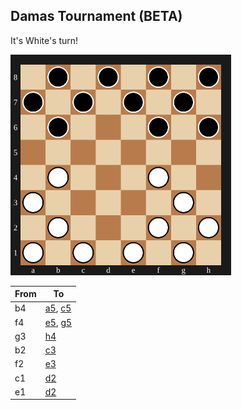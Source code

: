 ## Damas Tournament (BETA)

It's White's turn!

<img src="assets/board.svg?1744606259" alt="board" width="70%"/>

| From | To |
| ---- | -- |
| b4 | [a5](https://github.com/Igor0Pires/Igor0Pires/issues/new?title=damas%7Cmove%7Cb4-a5), [c5](https://github.com/Igor0Pires/Igor0Pires/issues/new?title=damas%7Cmove%7Cb4-c5) |
| f4 | [e5](https://github.com/Igor0Pires/Igor0Pires/issues/new?title=damas%7Cmove%7Cf4-e5), [g5](https://github.com/Igor0Pires/Igor0Pires/issues/new?title=damas%7Cmove%7Cf4-g5) |
| g3 | [h4](https://github.com/Igor0Pires/Igor0Pires/issues/new?title=damas%7Cmove%7Cg3-h4) |
| b2 | [c3](https://github.com/Igor0Pires/Igor0Pires/issues/new?title=damas%7Cmove%7Cb2-c3) |
| f2 | [e3](https://github.com/Igor0Pires/Igor0Pires/issues/new?title=damas%7Cmove%7Cf2-e3) |
| c1 | [d2](https://github.com/Igor0Pires/Igor0Pires/issues/new?title=damas%7Cmove%7Cc1-d2) |
| e1 | [d2](https://github.com/Igor0Pires/Igor0Pires/issues/new?title=damas%7Cmove%7Ce1-d2) |

